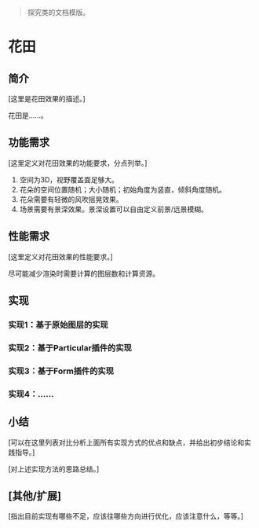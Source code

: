> 探究类的文档模版。

# 花田



## 简介

[这里是花田效果的描述。]

花田是......。



## 功能需求

[这里定义对花田效果的功能要求，分点列举。]

1. 空间为3D，视野覆盖面足够大。
2. 花朵的空间位置随机；大小随机；初始角度为竖直，倾斜角度随机。
3. 花朵需要有轻微的风吹摇晃效果。
4. 场景需要有景深效果。景深设置可以自由定义前景/远景模糊。



## 性能需求

[这里定义对花田效果的性能要求。]

尽可能减少渲染时需要计算的图层数和计算资源。



## 实现



### 实现1：基于原始图层的实现



### 实现2：基于Particular插件的实现



### 实现3：基于Form插件的实现



### 实现4：......



## 小结

[可以在这里列表对比分析上面所有实现方式的优点和缺点，并给出初步结论和实践指导。]

[对上述实现方法的思路总结。]



## [其他/扩展]

[指出目前实现有哪些不足，应该往哪些方向进行优化，应该注意什么，等等。]